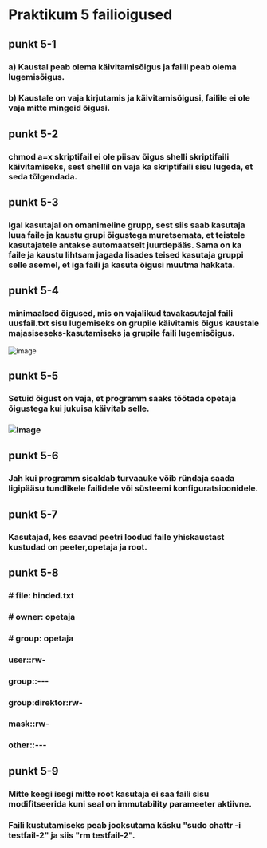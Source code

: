 # Praktikum 5 failioigused

## punkt 5-1 
### a) Kaustal peab olema käivitamisõigus ja failil peab olema lugemisõigus.
### b) Kaustale on vaja kirjutamis ja käivitamisõigusi, failile ei ole vaja mitte mingeid õigusi.

## punkt 5-2
### chmod a=x skriptifail ei ole piisav õigus shelli skriptifaili käivitamiseks, sest shellil on vaja ka skriptifaili sisu lugeda, et seda tõlgendada.

## punkt 5-3
### Igal kasutajal on omanimeline grupp, sest siis saab kasutaja luua faile ja kaustu grupi õigustega muretsemata, et teistele kasutajatele antakse automaatselt juurdepääs. Sama on ka faile ja kaustu lihtsam jagada lisades teised kasutaja gruppi selle asemel, et iga faili ja kasuta õigusi muutma hakkata. 

## punkt 5-4
###  minimaalsed õigused, mis on vajalikud tavakasutajal faili uusfail.txt sisu lugemiseks on grupile käivitamis õigus kaustale majasiseseks-kasutamiseks ja grupile faili lugemisõigus.
![image](https://github.com/user-attachments/assets/1a8e8a8c-9b20-4af3-91f2-6cdf7da47f09)

## punkt 5-5
### Setuid õigust on vaja, et programm saaks töötada opetaja õigustega kui jukuisa käivitab selle.
### ![image](https://github.com/user-attachments/assets/3475233d-8076-45c4-962e-4a198821484e)

## punkt 5-6
### Jah kui programm sisaldab turvaauke võib ründaja saada ligipääsu tundlikele failidele või süsteemi konfiguratsioonidele.

## punkt 5-7 
### Kasutajad, kes saavad peetri loodud faile yhiskaustast kustudad on peeter,opetaja ja root.

## punkt 5-8
### # file: hinded.txt
### # owner: opetaja
### # group: opetaja
### user::rw-
### group::---
### group:direktor:rw-
### mask::rw-
### other::---

## punkt 5-9
### Mitte keegi isegi mitte root kasutaja ei saa faili sisu modifitseerida kuni seal on immutability parameeter aktiivne.
### Faili kustutamiseks peab jooksutama käsku "sudo chattr -i testfail-2" ja siis "rm testfail-2".
